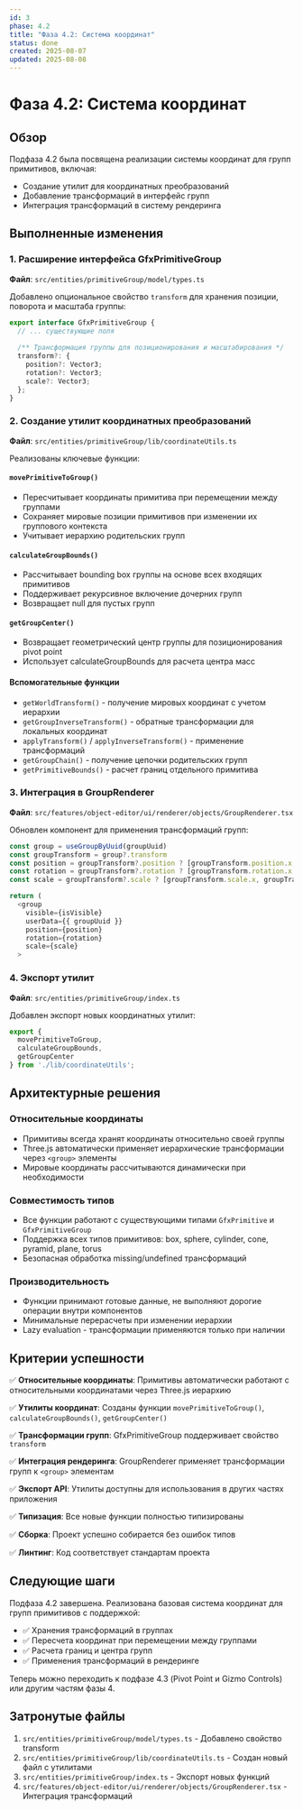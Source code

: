 ```yaml
---
id: 3
phase: 4.2
title: "Фаза 4.2: Система координат"
status: done
created: 2025-08-07
updated: 2025-08-08
---
```

# Фаза 4.2: Система координат

## Обзор

Подфаза 4.2 была посвящена реализации системы координат для групп примитивов, включая:
- Создание утилит для координатных преобразований
- Добавление трансформаций в интерфейс групп
- Интеграция трансформаций в систему рендеринга

## Выполненные изменения

### 1. Расширение интерфейса GfxPrimitiveGroup

**Файл**: `src/entities/primitiveGroup/model/types.ts`

Добавлено опциональное свойство `transform` для хранения позиции, поворота и масштаба группы:

```typescript
export interface GfxPrimitiveGroup {
  // ... существующие поля
  
  /** Трансформация группы для позиционирования и масштабирования */
  transform?: {
    position?: Vector3;
    rotation?: Vector3;
    scale?: Vector3;
  };
}
```

### 2. Создание утилит координатных преобразований

**Файл**: `src/entities/primitiveGroup/lib/coordinateUtils.ts`

Реализованы ключевые функции:

#### `movePrimitiveToGroup()`
- Пересчитывает координаты примитива при перемещении между группами
- Сохраняет мировые позиции примитивов при изменении их группового контекста
- Учитывает иерархию родительских групп

#### `calculateGroupBounds()`
- Рассчитывает bounding box группы на основе всех входящих примитивов
- Поддерживает рекурсивное включение дочерних групп
- Возвращает null для пустых групп

#### `getGroupCenter()`
- Возвращает геометрический центр группы для позиционирования pivot point
- Использует calculateGroupBounds для расчета центра масс

#### Вспомогательные функции
- `getWorldTransform()` - получение мировых координат с учетом иерархии
- `getGroupInverseTransform()` - обратные трансформации для локальных координат
- `applyTransform()` / `applyInverseTransform()` - применение трансформаций
- `getGroupChain()` - получение цепочки родительских групп
- `getPrimitiveBounds()` - расчет границ отдельного примитива

### 3. Интеграция в GroupRenderer

**Файл**: `src/features/object-editor/ui/renderer/objects/GroupRenderer.tsx`

Обновлен компонент для применения трансформаций групп:

```typescript
const group = useGroupByUuid(groupUuid)
const groupTransform = group?.transform
const position = groupTransform?.position ? [groupTransform.position.x, groupTransform.position.y, groupTransform.position.z] : undefined
const rotation = groupTransform?.rotation ? [groupTransform.rotation.x, groupTransform.rotation.y, groupTransform.rotation.z] : undefined
const scale = groupTransform?.scale ? [groupTransform.scale.x, groupTransform.scale.y, groupTransform.scale.z] : undefined

return (
  <group 
    visible={isVisible} 
    userData={{ groupUuid }}
    position={position}
    rotation={rotation}
    scale={scale}
  >
```

### 4. Экспорт утилит

**Файл**: `src/entities/primitiveGroup/index.ts`

Добавлен экспорт новых координатных утилит:

```typescript
export {
  movePrimitiveToGroup,
  calculateGroupBounds,
  getGroupCenter
} from './lib/coordinateUtils';
```

## Архитектурные решения

### Относительные координаты
- Примитивы всегда хранят координаты относительно своей группы
- Three.js автоматически применяет иерархические трансформации через `<group>` элементы
- Мировые координаты рассчитываются динамически при необходимости

### Совместимость типов
- Все функции работают с существующими типами `GfxPrimitive` и `GfxPrimitiveGroup`
- Поддержка всех типов примитивов: box, sphere, cylinder, cone, pyramid, plane, torus
- Безопасная обработка missing/undefined трансформаций

### Производительность
- Функции принимают готовые данные, не выполняют дорогие операции внутри компонентов
- Минимальные перерасчеты при изменении иерархии
- Lazy evaluation - трансформации применяются только при наличии

## Критерии успешности

✅ **Относительные координаты**: Примитивы автоматически работают с относительными координатами через Three.js иерархию

✅ **Утилиты координат**: Созданы функции `movePrimitiveToGroup()`, `calculateGroupBounds()`, `getGroupCenter()`

✅ **Трансформации групп**: GfxPrimitiveGroup поддерживает свойство `transform`

✅ **Интеграция рендеринга**: GroupRenderer применяет трансформации групп к `<group>` элементам

✅ **Экспорт API**: Утилиты доступны для использования в других частях приложения

✅ **Типизация**: Все новые функции полностью типизированы

✅ **Сборка**: Проект успешно собирается без ошибок типов

✅ **Линтинг**: Код соответствует стандартам проекта

## Следующие шаги

Подфаза 4.2 завершена. Реализована базовая система координат для групп примитивов с поддержкой:

- ✅ Хранения трансформаций в группах  
- ✅ Пересчета координат при перемещении между группами
- ✅ Расчета границ и центра групп
- ✅ Применения трансформаций в рендеринге

Теперь можно переходить к подфазе 4.3 (Pivot Point и Gizmo Controls) или другим частям фазы 4.

## Затронутые файлы

1. `src/entities/primitiveGroup/model/types.ts` - Добавлено свойство transform
2. `src/entities/primitiveGroup/lib/coordinateUtils.ts` - Создан новый файл с утилитами
3. `src/entities/primitiveGroup/index.ts` - Экспорт новых функций
4. `src/features/object-editor/ui/renderer/objects/GroupRenderer.tsx` - Интеграция трансформаций